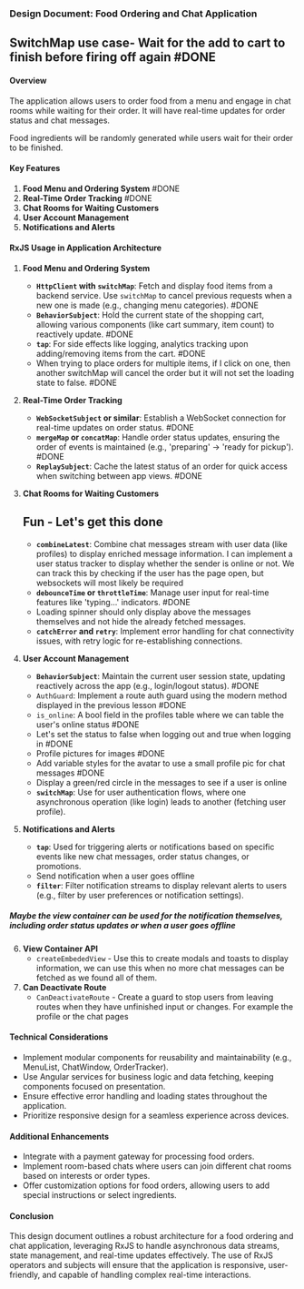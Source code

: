 ### Design Document: Food Ordering and Chat Application



## SwitchMap use case- Wait for the add to cart to finish before firing off again #DONE 

#### Overview

The application allows users to order food from a menu and engage in chat rooms while waiting for their order. It will have real-time updates for order status and chat messages.

Food ingredients will be randomly generated while users wait for their order to be finished.

#### Key Features

1. **Food Menu and Ordering System** #DONE 
2. **Real-Time Order Tracking** #DONE 
3. **Chat Rooms for Waiting Customers** 
4. **User Account Management**
5. **Notifications and Alerts**

#### RxJS Usage in Application Architecture

1. **Food Menu and Ordering System**
    
    - **`HttpClient` with `switchMap`**: Fetch and display food items from a backend service. Use `switchMap` to cancel previous requests when a new one is made (e.g., changing menu categories). #DONE 
    - **`BehaviorSubject`**: Hold the current state of the shopping cart, allowing various components (like cart summary, item count) to reactively update. #DONE 
    - **`tap`**: For side effects like logging, analytics tracking upon adding/removing items from the cart. #DONE 
	- When trying to place orders for multiple items, if I click on one, then another switchMap will cancel the order but it will not set the loading state to false. #DONE 
1. **Real-Time Order Tracking**
    
    - **`WebSocketSubject` or similar**: Establish a WebSocket connection for real-time updates on order status. #DONE 
    - **`mergeMap` or `concatMap`**: Handle order status updates, ensuring the order of events is maintained (e.g., 'preparing' -> 'ready for pickup'). #DONE 
    - **`ReplaySubject`**: Cache the latest status of an order for quick access when switching between app views. #DONE 
3. **Chat Rooms for Waiting Customers**
	## Fun - Let's get this done
    - **`combineLatest`**: Combine chat messages stream with user data (like profiles) to display enriched message information. I can implement a user status tracker to display whether the sender is online or not. We can track this by checking if the user has the page open, but websockets will most likely be required
    - **`debounceTime` or `throttleTime`**: Manage user input for real-time features like 'typing...' indicators. #DONE 
    - Loading spinner should only display above the messages themselves and not hide the already fetched messages.
    - **`catchError` and `retry`**: Implement error handling for chat connectivity issues, with retry logic for re-establishing connections.
4. **User Account Management**
    
    - **`BehaviorSubject`**: Maintain the current user session state, updating reactively across the app (e.g., login/logout status). #DONE 
    - `AuthGuard`: Implement a route auth guard using the modern method displayed in the previous lesson #DONE 
    - `is_online`: A bool field in the profiles table where we can table the user's online status #DONE 
    - Let's set the status to false when logging out and true when logging in  #DONE 
    - Profile pictures for images #DONE 
    - Add variable styles for the avatar to use a small profile pic for chat messages #DONE 
    - Display a green/red circle in the messages to see if a user is online
    - **`switchMap`**: Use for user authentication flows, where one asynchronous operation (like login) leads to another (fetching user profile).
5. **Notifications and Alerts**
    
    - **`tap`**: Used for triggering alerts or notifications based on specific events like new chat messages, order status changes, or promotions.
    - Send notification when a user goes offline
    - **`filter`**: Filter notification streams to display relevant alerts to users (e.g., filter by user preferences or notification settings).

##### Maybe the view container can be used for the notification themselves, including order status updates or when a user goes offline

6. **View Container API**
	- `createEmbededView` - Use this to create modals and toasts to display information, we can use this when no more chat messages can be fetched as we found all of them.
7. **Can Deactivate Route**
	- `CanDeactivateRoute` - Create a guard to stop users from leaving routes when they have unfinished input or changes. For example the profile or the chat pages


#### Technical Considerations

- Implement modular components for reusability and maintainability (e.g., MenuList, ChatWindow, OrderTracker).
- Use Angular services for business logic and data fetching, keeping components focused on presentation.
- Ensure effective error handling and loading states throughout the application.
- Prioritize responsive design for a seamless experience across devices.

#### Additional Enhancements

- Integrate with a payment gateway for processing food orders.
- Implement room-based chats where users can join different chat rooms based on interests or order types.
- Offer customization options for food orders, allowing users to add special instructions or select ingredients.

#### Conclusion

This design document outlines a robust architecture for a food ordering and chat application, leveraging RxJS to handle asynchronous data streams, state management, and real-time updates effectively. The use of RxJS operators and subjects will ensure that the application is responsive, user-friendly, and capable of handling complex real-time interactions.